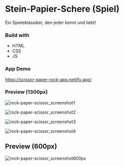 # Stein-Papier-Schere (Spiel)

Ein Spieleklassiker, den jeder kennt und liebt!

### Build with <br>
<ul>
<li>HTML</li>
<li>CSS</li>
<li>JS</li>
</ul>

### App Demo
https://scissor-paper-rock-app.netlify.app/

### Preview (1300px)

![rock-paper-scissor_screenshot1](https://github.com/Jenseko/stone-paper-scissor-game/assets/123948185/99045188-f5e9-4775-890a-3c3c3fa3edfd)

![rock-paper-scissor_screenshot2](https://github.com/Jenseko/stone-paper-scissor-game/assets/123948185/50640205-c61c-421c-8f2b-cc5fc49e7584)

![rock-paper-scissor_screenshot3](https://github.com/Jenseko/stone-paper-scissor-game/assets/123948185/97f8838b-723d-450d-b226-6c397b988447)

![rock-paper-scissor_screenshot4](https://github.com/Jenseko/stone-paper-scissor-game/assets/123948185/0d2f62b8-186f-4fb4-893f-ccf97e3d501c)

## Preview (600px)

![rock-paper-scissor_screenshot600px](https://github.com/Jenseko/stone-paper-scissor-game/assets/123948185/3b01a723-a48f-4e37-9492-ad9ad869babe)
